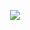 
<p align="center">
    <img src= "https://readme-typing-svg.demolab.com?font=Fira+Code&pause=1000&color=36F7BE&center=true&vCenter=true&width=435&lines=An+aspiring+Software+Engineer;Interned+%40+Jubila+%26+UOB;Technology+%26+Finance+Enthusiast;CS+Undergraduate+%40+SUTD" /></a>
</p>

